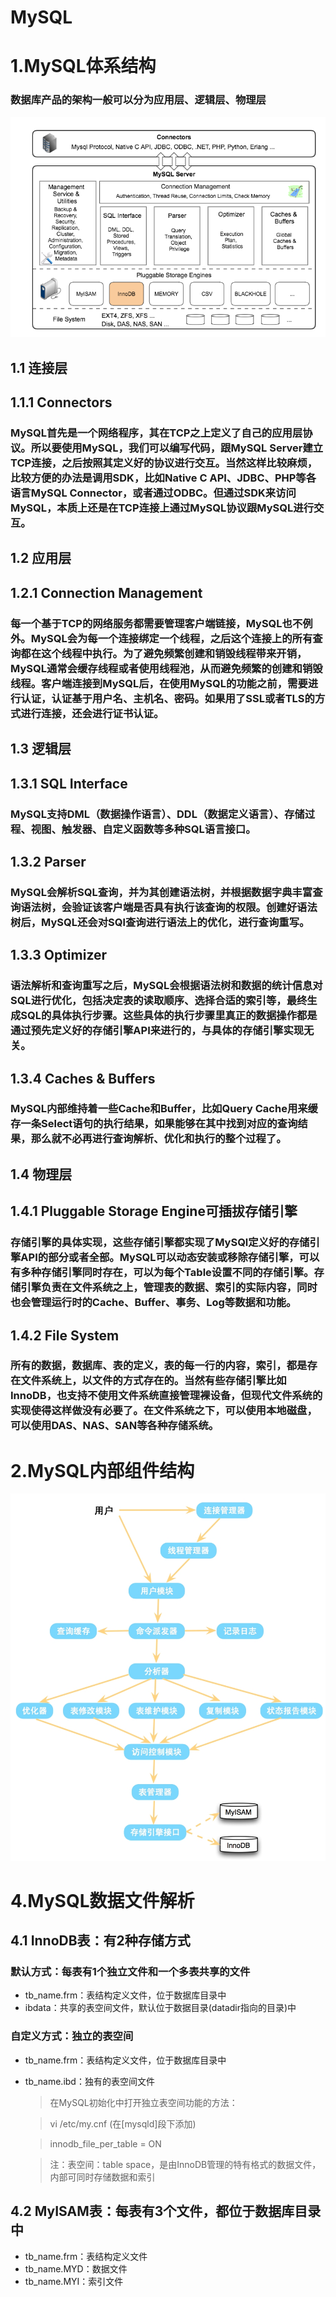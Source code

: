 # MySQL

# 1.MySQL体系结构
### 数据库产品的架构一般可以分为应用层、逻辑层、物理层

<img src="./Images/MySQL.png" alt="无法显示该图片"/>

## 1.1 连接层
## 1.1.1 Connectors
### MySQL首先是一个网络程序，其在TCP之上定义了自己的应用层协议。所以要使用MySQL，我们可以编写代码，跟MySQL Server建立TCP连接，之后按照其定义好的协议进行交互。当然这样比较麻烦，比较方便的办法是调用SDK，比如Native C API、JDBC、PHP等各语言MySQL Connector，或者通过ODBC。但通过SDK来访问MySQL，本质上还是在TCP连接上通过MySQL协议跟MySQL进行交互。

## 1.2 应用层
## 1.2.1 Connection Management
### 每一个基于TCP的网络服务都需要管理客户端链接，MySQL也不例外。MySQL会为每一个连接绑定一个线程，之后这个连接上的所有查询都在这个线程中执行。为了避免频繁创建和销毁线程带来开销，MySQL通常会缓存线程或者使用线程池，从而避免频繁的创建和销毁线程。客户端连接到MySQL后，在使用MySQL的功能之前，需要进行认证，认证基于用户名、主机名、密码。如果用了SSL或者TLS的方式进行连接，还会进行证书认证。

## 1.3 逻辑层
## 1.3.1 SQL Interface
### MySQL支持DML（数据操作语言）、DDL（数据定义语言）、存储过程、视图、触发器、自定义函数等多种SQL语言接口。

## 1.3.2 Parser
### MySQL会解析SQL查询，并为其创建语法树，并根据数据字典丰富查询语法树，会验证该客户端是否具有执行该查询的权限。创建好语法树后，MySQL还会对SQl查询进行语法上的优化，进行查询重写。

## 1.3.3 Optimizer
### 语法解析和查询重写之后，MySQL会根据语法树和数据的统计信息对SQL进行优化，包括决定表的读取顺序、选择合适的索引等，最终生成SQL的具体执行步骤。这些具体的执行步骤里真正的数据操作都是通过预先定义好的存储引擎API来进行的，与具体的存储引擎实现无关。

## 1.3.4 Caches & Buffers
### MySQL内部维持着一些Cache和Buffer，比如Query Cache用来缓存一条Select语句的执行结果，如果能够在其中找到对应的查询结果，那么就不必再进行查询解析、优化和执行的整个过程了。

## 1.4 物理层
## 1.4.1 Pluggable Storage Engine可插拔存储引擎
### 存储引擎的具体实现，这些存储引擎都实现了MySQl定义好的存储引擎API的部分或者全部。MySQL可以动态安装或移除存储引擎，可以有多种存储引擎同时存在，可以为每个Table设置不同的存储引擎。存储引擎负责在文件系统之上，管理表的数据、索引的实际内容，同时也会管理运行时的Cache、Buffer、事务、Log等数据和功能。

## 1.4.2 File System
### 所有的数据，数据库、表的定义，表的每一行的内容，索引，都是存在文件系统上，以文件的方式存在的。当然有些存储引擎比如InnoDB，也支持不使用文件系统直接管理裸设备，但现代文件系统的实现使得这样做没有必要了。在文件系统之下，可以使用本地磁盘，可以使用DAS、NAS、SAN等各种存储系统。

# 2.MySQL内部组件结构

<img src="./Images/MySQL_module.jpg" alt="无法显示该图片"/>

# 4.MySQL数据文件解析
## 4.1 InnoDB表：有2种存储方式
### 默认方式：每表有1个独立文件和一个多表共享的文件
- tb_name.frm：表结构定义文件，位于数据库目录中
- ibdata：共享的表空间文件，默认位于数据目录(datadir指向的目录)中

### 自定义方式：独立的表空间
- tb_name.frm：表结构定义文件，位于数据库目录中
- tb_name.ibd：独有的表空间文件
	>在MySQL初始化中打开独立表空间功能的方法：
	
	>vi /etc/my.cnf (在[mysqld]段下添加)

	>innodb_file_per_table = ON

	>注：表空间：table space，是由InnoDB管理的特有格式的数据文件，内部可同时存储数据和索引

## 4.2 MyISAM表：每表有3个文件，都位于数据库目录中
- tb_name.frm：表结构定义文件
- tb_name.MYD：数据文件
- tb_name.MYI：索引文件


